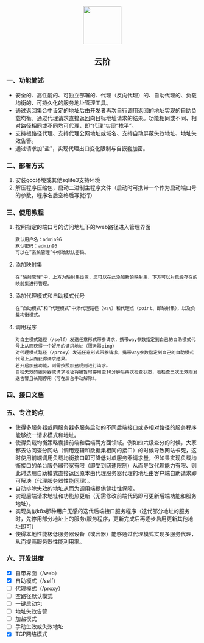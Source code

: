 <div align=center>
<img src="https://s2.loli.net/2024/03/17/o3R6NUMbxwEd1zQ.jpg" style="width:100px;"/>
<h2>云阶</h2>
</div>

### 一、功能简述
- 安全的、高性能的、可独立部署的、代理（反向代理）的、自助代理的、负载均衡的、可持久化的服务地址管理工具。
- 通过返回集合中设定的地址后由开发者再次自行调用返回的地址实现的自助负载均衡。通过代理请求直接返回向目标地址请求的结果。功能相同或不同、相对路径相同或不同均可代理，即“代理”实现“找平”。
- 支持根路径代理、支持代理公网地址或域名、支持自动屏蔽失效地址、地址失效告警。
- 通过请求加"盐"，实现代理出口变化限制与自嵌套加密。

### 二、部署方式
1. 安装gcc环境或其他sqlite3支持环境
2. 解压程序压缩包，启动二进制主程序文件（启动时可携带一个作为启动端口号的参数，程序名后空格后写就行）

### 三、使用教程
1. 按照指定的端口号的访问地址下的/web路径进入管理界面
    ```
    默认用户名：admin96
    默认密码：admin96
    可以在“系统管理”中修改默认密码。
    ```
2. 添加映射集
   ```
   在"映射管理"中，上方为映射集设置，您可以在此添加新的映射集，下方可以对已经存在的映射集进行管理。
   ```
3. 添加代理模式和自助模式代号
    ```
    在“自助模式”和“代理模式”中添代理路径（way）和代理点（point、即映射集），以及负载均衡模式。
    ```
4. 调用程序
    ```
    对自主模式路径（/self）发送任意形式带参请求，携带way参数指定到自己的自助模式代号上从而获得一个好用的请求地址（服务器ping）
    对代理模式路径（/proxy）发送任意形式带参请求，携带way参数指定到自己的自助模式代号上从而获得请求结果。
    若开启加盐功能，则需按照加盐规则进行请求。
    自检失效的服务器或请求地址将被暂时停用至10分钟后再次检查状态，若检查三次无效则发送告警且长期停用（可在后台手动解除）。
    ```

### 四、接口文档

### 五、专注的点
- 使得多服务器或同服务器多服务启动的不同后端接口或多相对路径的服务程序能够统一请求模式和地址。
- 使得负载均衡策略囊括前端和后端两方面领域。例如四六级查分的时候，大家都去访问查分网站（调用逻辑和数据集相同的接口）的时候导致网站卡死，这时使用前端调用负载均衡接口即可降低对单服务器请求量，但如果实现负载均衡接口的单台服务器带宽有限（即受到网速限制）从而导致代理能力有限、则此时选用自助模式直接返回原本由代理服务器代理的地址由客户端自助请求即可解决（代理服务器性能同理）。
- 自动排除失效的地址从而为调用端提供健壮性保障。
- 实现后端请求地址和功能热更新（无需修改前端代码即可更新后端功能和服务地址）。
- 实现类似k8s那种用户无感的迭代后端接口服务程序（迭代部分地址的服务时，先停用部分地址上的服务/服务程序，更新完成后再逐步启用更新其他地址即可）
- 使得本地性能极低服务器设备（或容器）能够通过代理模式实现多服务代理，从而提高服务器性能利用率。

### 六、开发进度
- [X] 自带界面（/web）
- [X] 自助模式（/self）
- [ ] 代理模式（/proxy）
- [ ] 空路径默认模式
- [ ] 一键启动包
- [ ] 地址失效告警
- [ ] 加盐模式
- [ ] 手动生效或失效地址
- [X] TCP网络模式
